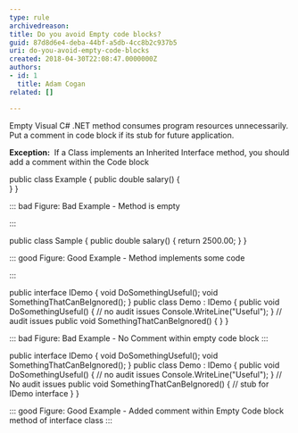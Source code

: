 ```yaml
---
type: rule
archivedreason: 
title: Do you avoid Empty code blocks?
guid: 87d8d6e4-deba-44bf-a5db-4cc8b2c937b5
uri: do-you-avoid-empty-code-blocks
created: 2018-04-30T22:08:47.0000000Z
authors:
- id: 1
  title: Adam Cogan
related: []

---
```


Empty Visual C# .NET method consumes program resources unnecessarily. Put a comment in code block if its stub for future application.

**Exception:**  If a Class implements an Inherited Interface method, you should add a comment within the Code block


<!--endintro-->

public class Example
 {
 public double salary()
 {     
 }
 }


::: bad
Figure: Bad Example - Method is empty

:::


public class Sample
 {
 public double salary()
 {
 return 2500.00;
 }
 }


::: good
Figure: Good Example - Method implements some code

:::


public interface IDemo
 {
 void DoSomethingUseful();
 void SomethingThatCanBeIgnored();
 }
public class Demo : IDemo
 {
 public void DoSomethingUseful()
 {
 // no audit issues
 Console.WriteLine("Useful");
 }
 // audit issues 
 public void SomethingThatCanBeIgnored()
 { 
 } 
 }


::: bad
Figure: Bad Example - No Comment within empty code block
:::


public interface IDemo
 {
 void DoSomethingUseful();
 void SomethingThatCanBeIgnored();
 }
public class Demo : IDemo
 {
 public void DoSomethingUseful()
 {
 // no audit issues
 Console.WriteLine("Useful");
 }
 // No audit issues 
 public void SomethingThatCanBeIgnored() 
 {
 // stub for IDemo interface
 } 
 }


::: good
Figure: Good Example - Added comment within Empty Code block method of interface class
:::
